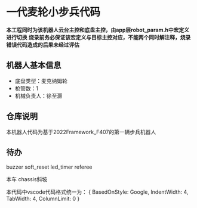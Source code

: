 # 一代麦轮小步兵代码
**本工程同时为该机器人云台主控和底盘主控，由app层robot_param.h中宏定义进行切换**
**烧录前务必保证该宏定义与目标主控对应，不能两个同时解注释，烧录错误代码造成的后果未经过评估**

## 机器人基本信息
* 底盘类型：麦克纳姆轮
* 枪管数：1
* 机械负责人：徐至灏

## 仓库说明
本机器人代码为基于2022Framework_F407的第一辆步兵机器人

## 待办
buzzer
soft_reset
led_timer
referee

本车
chassis斜坡

本代码中vscode代码格式统一为：
{ BasedOnStyle: Google, IndentWidth: 4, TabWidth: 4, ColumnLimit: 0 }